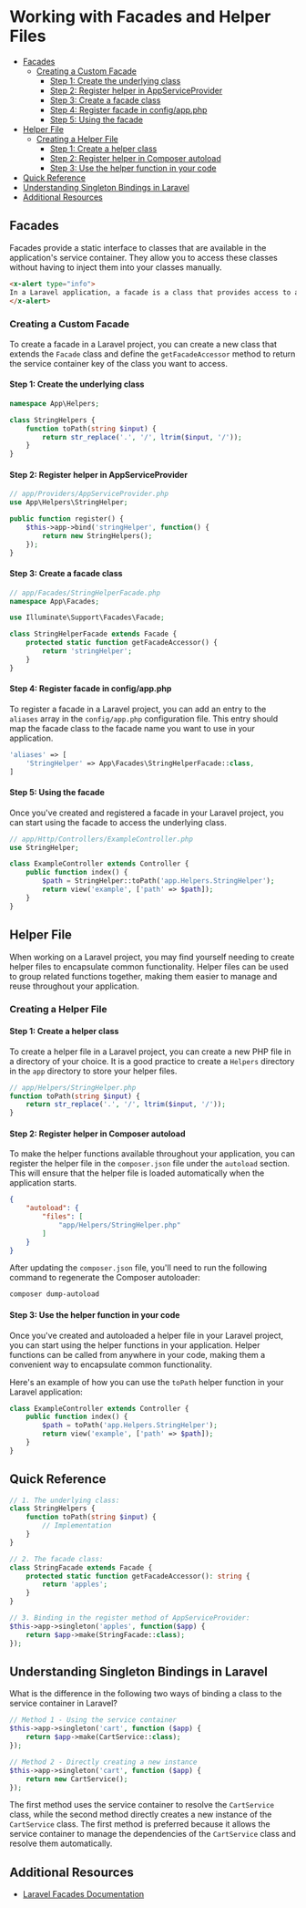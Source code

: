 # Working with Facades and Helper Files

- [Facades](#facades)
  - [Creating a Custom Facade](#creating-a-custom-facade)
    - [Step 1: Create the underlying class](#step-1-create-the-underlying-class)
    - [Step 2: Register helper in AppServiceProvider](#step-2-register-helper-in-appserviceprovider)
    - [Step 3: Create a facade class](#step-3-create-a-facade-class)
    - [Step 4: Register facade in config/app.php](#step-4-register-facade-in-configappphp)
    - [Step 5: Using the facade](#step-5-using-the-facade)
- [Helper File](#helper-file)
  - [Creating a Helper File](#creating-a-helper-file)
    - [Step 1: Create a helper class](#step-1-create-a-helper-class)
    - [Step 2: Register helper in Composer autoload](#step-2-register-helper-in-composer-autoload)
    - [Step 3: Use the helper function in your code](#step-3-use-the-helper-function-in-your-code)
- [Quick Reference](#quick-reference)
- [Understanding Singleton Bindings in Laravel](#understanding-singleton-bindings-in-laravel)
- [Additional Resources](#additional-resources)

## Facades

Facades provide a static interface to classes that are available in the application's service
container. They allow you to access these classes without having to inject them into your classes
manually.

```html +parse
<x-alert type="info">
In a Laravel application, a facade is a class that provides access to an object from the container.
</x-alert>
```

### Creating a Custom Facade

To create a facade in a Laravel project, you can create a new class that extends the `Facade` class
and define the `getFacadeAccessor` method to return the service container key of the class you want
to access.

#### Step 1: Create the underlying class

```php +torchlight-php
namespace App\Helpers;

class StringHelpers {
    function toPath(string $input) {
        return str_replace('.', '/', ltrim($input, '/'));
    }
}
```

#### Step 2: Register helper in AppServiceProvider

```php +torchlight-php
// app/Providers/AppServiceProvider.php
use App\Helpers\StringHelper;

public function register() {
    $this->app->bind('stringHelper', function() {
        return new StringHelpers();
    });
}
```

#### Step 3: Create a facade class

```php +torchlight-php
// app/Facades/StringHelperFacade.php
namespace App\Facades;

use Illuminate\Support\Facades\Facade;

class StringHelperFacade extends Facade {
    protected static function getFacadeAccessor() {
        return 'stringHelper';
    }
}
```

#### Step 4: Register facade in config/app.php

To register a facade in a Laravel project, you can add an entry to the `aliases` array in the
`config/app.php` configuration file. This entry should map the facade class to the facade name you
want to use in your application.

```php +torchlight-php
'aliases' => [
    'StringHelper' => App\Facades\StringHelperFacade::class,
]
```

#### Step 5: Using the facade


Once you've created and registered a facade in your Laravel project, you can start using the facade
to access the underlying class.

```php +torchlight-php
// app/Http/Controllers/ExampleController.php
use StringHelper;

class ExampleController extends Controller {
    public function index() {
        $path = StringHelper::toPath('app.Helpers.StringHelper');
        return view('example', ['path' => $path]);
    }
}
```

## Helper File

When working on a Laravel project, you may find yourself needing to create helper files to
encapsulate common functionality. Helper files can be used to group related functions together,
making them easier to manage and reuse throughout your application.

### Creating a Helper File

#### Step 1: Create a helper class

To create a helper file in a Laravel project, you can create a new PHP file in a directory of your
choice. It is a good practice to create a `Helpers` directory in the `app` directory to store your
helper files.

```php +torchlight-php
// app/Helpers/StringHelper.php
function toPath(string $input) {
    return str_replace('.', '/', ltrim($input, '/'));
}
```

#### Step 2: Register helper in Composer autoload

To make the helper functions available throughout your application, you can register the helper file
in the `composer.json` file under the `autoload` section. This will ensure that the helper file is
loaded automatically when the application starts.

```json
{
    "autoload": {
        "files": [
            "app/Helpers/StringHelper.php"
        ]
    }
}
```

After updating the `composer.json` file, you'll need to run the following command to regenerate the
Composer autoloader:

```bash
composer dump-autoload
```

#### Step 3: Use the helper function in your code

Once you've created and autoloaded a helper file in your Laravel project, you can start using the
helper functions in your application. Helper functions can be called from anywhere in your code,
making them a convenient way to encapsulate common functionality.

Here's an example of how you can use the `toPath` helper function in your Laravel application:

```php +torchlight-php
class ExampleController extends Controller {
    public function index() {
        $path = toPath('app.Helpers.StringHelper');
        return view('example', ['path' => $path]);
    }
}
```

## Quick Reference

```php +torchlight-php
// 1. The underlying class:
class StringHelpers {
    function toPath(string $input) { 
        // Implementation
    }
}

// 2. The facade class:
class StringFacade extends Facade {
	protected static function getFacadeAccessor(): string {
		return 'apples';
	}
}

// 3. Binding in the register method of AppServiceProvider:
$this->app->singleton('apples', function($app) {
	return $app->make(StringFacade::class);
});
```

## Understanding Singleton Bindings in Laravel

What is the difference in the following two ways of binding a class to the service container in
Laravel? 

```php +torchlight-php
// Method 1 - Using the service container
$this->app->singleton('cart', function ($app) {
    return $app->make(CartService::class);
});

// Method 2 - Directly creating a new instance
$this->app->singleton('cart', function ($app) {
    return new CartService();
});
```

The first method uses the service container to resolve the `CartService` class, while the second
method directly creates a new instance of the `CartService` class. The first method is preferred
because it allows the service container to manage the dependencies of the `CartService` class and
resolve them automatically.

## Additional Resources

- [Laravel Facades Documentation](https://laravel.com/docs/11.x/facades)



